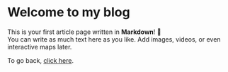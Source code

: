 # Welcome to my blog

This is your first article page written in **Markdown**! 🎉  
You can write as much text here as you like. Add images, videos, or even interactive maps later.

To go back, [click here](../index.html).
